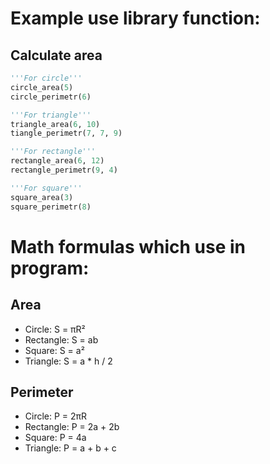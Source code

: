 # Example use library function:

## Calculate area
```python
'''For circle'''
circle_area(5)
circle_perimetr(6)

'''For triangle'''
triangle_area(6, 10)
tiangle_perimetr(7, 7, 9)

'''For rectangle'''
rectangle_area(6, 12)
rectangle_perimetr(9, 4)

'''For square'''
square_area(3)
square_perimetr(8)
```

# Math formulas which use in program:
## Area
- Circle: S = πR²
- Rectangle: S = ab
- Square: S = a²
- Triangle: S = a * h / 2

## Perimeter
- Circle: P = 2πR
- Rectangle: P = 2a + 2b
- Square: P = 4a
- Triangle: P = a + b + c
